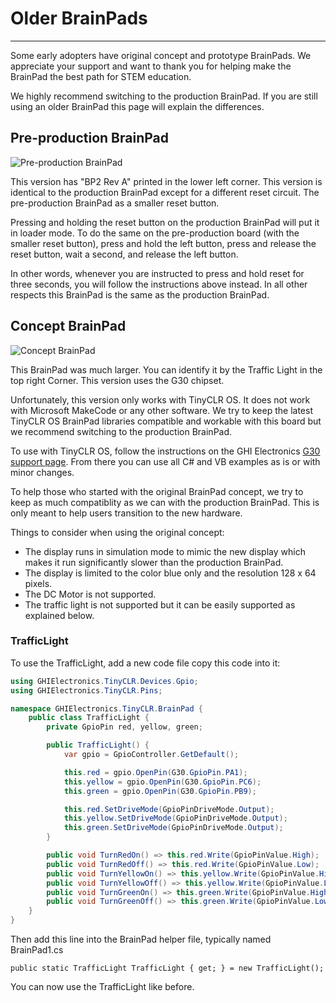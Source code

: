 # Older BrainPads
---
Some early adopters have original concept and prototype BrainPads. We appreciate your support and want to thank you for helping make the BrainPad the best path for STEM education.

We highly recommend switching to the production BrainPad. If you are still using an older BrainPad this page will explain the differences.

## Pre-production BrainPad
![Pre-production BrainPad](images/brainpad.jpg)

This version has "BP2 Rev A" printed in the lower left corner. This version is identical to the production BrainPad except for a different reset circuit. The pre-production BrainPad as a smaller reset button.

Pressing and holding the reset button on the production BrainPad will put it in loader mode. To do the same on the pre-production board (with the smaller reset button), press and hold the left button, press and release the reset button, wait a second, and release the left button. 

In other words, whenever you are instructed to press and hold reset for three seconds, you will follow the instructions above instead. In all other respects this BrainPad is the same as the production BrainPad.

## Concept BrainPad
![Concept BrainPad](images/concept-brainpad.jpg)

This BrainPad was much larger. You can identify it by the Traffic Light in the top right Corner. This version uses the G30 chipset.

Unfortunately, this version only works with TinyCLR OS. It does not work with Microsoft MakeCode or any other software. We try to keep the latest TinyCLR OS BrainPad libraries compatible and workable with this board but we recommend switching to the production BrainPad.

To use with TinyCLR OS, follow the instructions on the GHI Electronics [G30 support page](http://docs.ghielectronics.com/hardware/scm/g30.html). From there you can use all C# and VB examples as is or with minor changes.

To help those who started with the original BrainPad concept, we try to keep as much compatiblity as we can with the production BrainPad. This is only meant to help users transition to the new hardware. 

Things to consider when using the original concept:
- The display runs in simulation mode to mimic the new display which makes it run significantly slower than the production BrainPad.
- The display is limited to the color blue only and the resolution 128 x 64 pixels.
- The DC Motor is not supported.
- The traffic light is not supported but it can be easily supported as explained below.

### TrafficLight
To use the TrafficLight, add a new code file copy this code into it:

```cs
using GHIElectronics.TinyCLR.Devices.Gpio;
using GHIElectronics.TinyCLR.Pins;

namespace GHIElectronics.TinyCLR.BrainPad {
    public class TrafficLight {
        private GpioPin red, yellow, green;

        public TrafficLight() {
            var gpio = GpioController.GetDefault();

            this.red = gpio.OpenPin(G30.GpioPin.PA1);
            this.yellow = gpio.OpenPin(G30.GpioPin.PC6);
            this.green = gpio.OpenPin(G30.GpioPin.PB9);

            this.red.SetDriveMode(GpioPinDriveMode.Output);
            this.yellow.SetDriveMode(GpioPinDriveMode.Output);
            this.green.SetDriveMode(GpioPinDriveMode.Output);
        }

        public void TurnRedOn() => this.red.Write(GpioPinValue.High);
        public void TurnRedOff() => this.red.Write(GpioPinValue.Low);
        public void TurnYellowOn() => this.yellow.Write(GpioPinValue.High);
        public void TurnYellowOff() => this.yellow.Write(GpioPinValue.Low);
        public void TurnGreenOn() => this.green.Write(GpioPinValue.High);
        public void TurnGreenOff() => this.green.Write(GpioPinValue.Low);
    }
}
```

Then add this line into the BrainPad helper file, typically named BrainPad1.cs

```
public static TrafficLight TrafficLight { get; } = new TrafficLight();
```

You can now use the TrafficLight like before.
